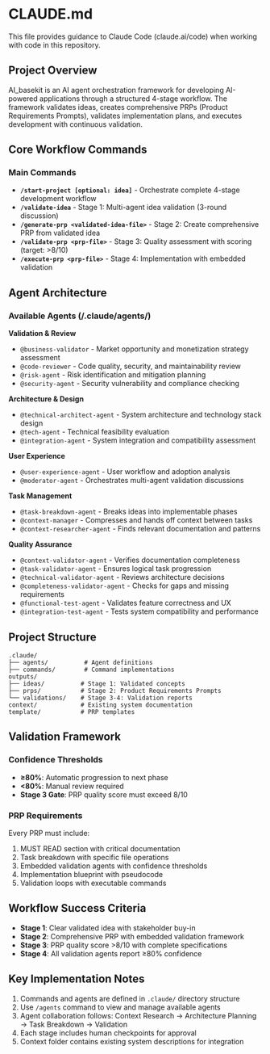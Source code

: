 # CLAUDE.md

This file provides guidance to Claude Code (claude.ai/code) when working with code in this repository.

## Project Overview

AI_basekit is an AI agent orchestration framework for developing AI-powered applications through a structured 4-stage workflow. The framework validates ideas, creates comprehensive PRPs (Product Requirements Prompts), validates implementation plans, and executes development with continuous validation.

## Core Workflow Commands

### Main Commands
- **`/start-project [optional: idea]`** - Orchestrate complete 4-stage development workflow
- **`/validate-idea`** - Stage 1: Multi-agent idea validation (3-round discussion)
- **`/generate-prp <validated-idea-file>`** - Stage 2: Create comprehensive PRP from validated idea
- **`/validate-prp <prp-file>`** - Stage 3: Quality assessment with scoring (target: >8/10)
- **`/execute-prp <prp-file>`** - Stage 4: Implementation with embedded validation

## Agent Architecture

### Available Agents (/.claude/agents/)

**Validation & Review**
- `@business-validator` - Market opportunity and monetization strategy assessment
- `@code-reviewer` - Code quality, security, and maintainability review
- `@risk-agent` - Risk identification and mitigation planning
- `@security-agent` - Security vulnerability and compliance checking

**Architecture & Design**
- `@technical-architect-agent` - System architecture and technology stack design
- `@tech-agent` - Technical feasibility evaluation
- `@integration-agent` - System integration and compatibility assessment

**User Experience**
- `@user-experience-agent` - User workflow and adoption analysis
- `@moderator-agent` - Orchestrates multi-agent validation discussions

**Task Management**
- `@task-breakdown-agent` - Breaks ideas into implementable phases
- `@context-manager` - Compresses and hands off context between tasks
- `@context-researcher-agent` - Finds relevant documentation and patterns

**Quality Assurance**
- `@context-validator-agent` - Verifies documentation completeness
- `@task-validator-agent` - Ensures logical task progression
- `@technical-validator-agent` - Reviews architecture decisions
- `@completeness-validator-agent` - Checks for gaps and missing requirements
- `@functional-test-agent` - Validates feature correctness and UX
- `@integration-test-agent` - Tests system compatibility and performance

## Project Structure

```
.claude/
├── agents/          # Agent definitions
├── commands/        # Command implementations
outputs/
├── ideas/          # Stage 1: Validated concepts
├── prps/           # Stage 2: Product Requirements Prompts
└── validations/    # Stage 3-4: Validation reports
context/            # Existing system documentation
template/           # PRP templates
```

## Validation Framework

### Confidence Thresholds
- **≥80%**: Automatic progression to next phase
- **<80%**: Manual review required
- **Stage 3 Gate**: PRP quality score must exceed 8/10

### PRP Requirements
Every PRP must include:
1. MUST READ section with critical documentation
2. Task breakdown with specific file operations
3. Embedded validation agents with confidence thresholds
4. Implementation blueprint with pseudocode
5. Validation loops with executable commands


## Workflow Success Criteria

- **Stage 1**: Clear validated idea with stakeholder buy-in
- **Stage 2**: Comprehensive PRP with embedded validation framework
- **Stage 3**: PRP quality score >8/10 with complete specifications
- **Stage 4**: All validation agents report ≥80% confidence

## Key Implementation Notes

1. Commands and agents are defined in `.claude/` directory structure
2. Use `/agents` command to view and manage available agents
3. Agent collaboration follows: Context Research → Architecture Planning → Task Breakdown → Validation
4. Each stage includes human checkpoints for approval
5. Context folder contains existing system descriptions for integration